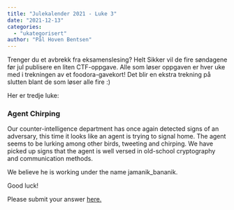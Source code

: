 ```yaml
---
title: "Julekalender 2021 - Luke 3"
date: "2021-12-13"
categories: 
  - "ukategorisert"
author: "Pål Hoven Bentsen"
---
```


Trenger du et avbrekk fra eksamenslesing? Helt Sikker vil de fire søndagene før jul publisere en liten CTF-oppgave. Alle som løser oppgaven er hver uke med i trekningen av et foodora-gavekort! Det blir en ekstra trekning på slutten blant de som løser alle fire :)

Her er tredje luke:

### Agent Chirping

Our counter-intelligence department has once again detected signs of an adversary, this time it looks like an agent is trying to signal home.
The agent seems to be lurking among other birds, tweeting and chirping. 
We have picked up signs that the agent is well versed in old-school cryptography and communication methods.

We believe he is working under the name jamanik_bananik.

Good luck!

Please submit your answer [here.](https://forms.gle/TenbG2AXjxhQrjmZ6)
